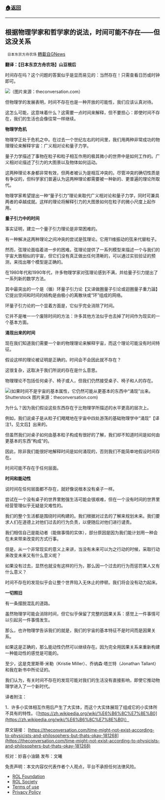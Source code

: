 ###  [:house:返回](README.md)
---


## 根据物理学家和哲学家的说法，时间可能不存在——但这没关系
` 日本东京方舟农场` [轉載自GNews](https://gnews.org/zh-hans/2488135/)

**翻译：【日本东京方舟农场】山豆根后**
 
时间存在吗？这个问题的答案似乎是显而易见的：当然存在！只需查看日历或时钟即可。
 
![](https://assets.gnews.org/wp-content/uploads/2022/05/1-138.jpg)（图片来源：theconversation.com）
 
但物理学的发展表明，时间不存在也是一种开放的可能性，我们应该认真对待。
 
这怎么可能，这意味着什么？这需要一点时间来解释，但不要担心：即使时间不存在，我们的生活也会像往常一样继续。
 
**物理学危机**
 
物理学正处于危机之中。在过去一个世纪左右的时间里，我们用两种非常成功的物理理论来解释宇宙：广义相对论和量子力学。
 
量子力学描述了事物在粒子和粒子相互作用的极其微小的世界中是如何工作的。广义相对论描述了引力的大图景以及物体如何运动。
 
这两种理论本身都非常有效，但两者被认为是相互冲突的。尽管冲突的确切性质是有争议的，但科学家们普遍认为这两种理论都需要被一种新的、更普遍的理论所取代。
 
物理学家希望提出一种“量子引力”理论来取代广义相对论和量子力学，同时可兼具两者的卓越成就。这样的理论将解释引力的大图景如何在粒子的微小尺度上起作用。
 
**量子引力中的时间**
 
事实证明，建立一个量子引力理论是非常困难的。
 
有一种解决这两种理论之间冲突的尝试是弦理论。它用11维振动的弦来代替粒子。
 
然而，弦理论面临着进一步的困难。弦理论提供了一系列模型来描述一个与我们的宇宙大致相似的宇宙，但它们没有真正做出任何清晰的，可以通过实验验证的预测，来找出哪个模型是正确的。
 
在1980年代和1990年代，许多物理学家对弦理论感到不满，并给量子引力提出了一系列新的数学方法。
 
其中最突出的一个是（循）环量子引力论【又译做圈量子引论或迴圈量子重力論】它提出空间和时间的结构是由极小的离散块或“环”组成的网络。
 
环量子引力论的一个显着方面是，它似乎完全消除了时间。
 
它并不是唯一一个废除时间的方法：许多其他方法似乎也去掉了时间作为现实的一个基本方面。
 
**涌现出来的时间**
 
现在我们知道我们需要一个新的物理理论来解释宇宙，而这个理论可能没有时间特征。
 
假设这样的理论被证明是正确的。时间会不会因此就不存在？
 
这很复杂，这取决于我们所说的存在是什么意思。
 
物理理论不包括任何桌子、椅子或人，但我们仍然接受桌子、椅子和人的存在。
 
![](https://assets.gnews.org/wp-content/uploads/2022/05/2-2-2.jpg)(如果时间不是宇宙的基本属性，它仍然可能从更基本的东西中“涌现”出来。Shutterstock 图片来源：theconversation.com)
 
为什么？因为我们假设这些东西存在于比物理学所描述的水平更高的层次上。
 
例如，我们说桌子是从粒子们飕飕地在宇宙中四处游荡的基础物理学中“涌现”【译注1，见文后】出来的。
 
但虽然我们对桌子如何由基本粒子构成有很好的了解，我们却不知道时间是如何由更基本的东西“构成”的。
 
因此，除非我们能很好地解释时间是如何涌现的，否则我们不能简单地假设时间存在。
 
时间可能不存在于任何层面。
 
**时间和能动性**
 
说时间在任何层面都不存在，就好像说根本没有桌子一样。
 
尝试在一个没有桌子的世界里勉强生活可能会很艰难，但在一个没有时间的世界里经营管理似乎无疑是灾难性的。
 
我们的整个生活都是围绕时间构建的。我们根据对过去的了解来规划未来。我们要求人们在道德上对他们过去的行为负责，以便随后对他们进行谴责。
 
我们相信自己是能动者（能做事情的实体），部分原因是因为我们能计划用一种会在未来带来改变的方式行事。
 
但是，从一个非常现实的意义上来讲，当没有未来可以为之行动的时候，采取行动来改变未来又有什么意义呢？
 
如果没有过去，显然也就没有这样的行为，那么因一个过去的行为而惩罚某人又有什么意义？
 
时间不存在的发现似乎会让整个世界陷入无休止的停顿。我们将会没有动力起床。
 
**一切照旧**
 
有一条摆脱混乱的道路。
 
虽然物理学可能会消除时间，但它似乎保留了完整的因果关系：感觉上一件事情可以引起另一件事情发生。
 
那么，也许物理学告诉我们的就是，我们的宇宙的基本特征不是时间而是因果关系。
 
如果这是正确的，那么能动性仍然可以继续存在。因为完全用因果关系来重新构建一种能动性的感觉是可能的。
 
至少，这是克里斯蒂·米勒（Kristie Miller）、乔纳森·塔兰特（Jonathan Tallant）和我在新书中所论证的。
 
我们认为，有关时间不存在的发现可能对我们的生活没有直接影响，即使它推动物理学进入了一个新时代。
 
译者附注：
 
1．许多小实体相互作用后产生了大实体，而这个大实体展现了组成它的小实体所不具有的特性。（[https://zh.wikipedia.org/wiki/%E6%B6%8C%E7%8E%B0](https://zh.wikipedia.org/wiki/%E6%B6%8C%E7%8E%B0)）
 
原文链接：
[https://theconversation.com/time-might-not-exist-according-to-physicists-and-philosophers-but-thats-okay-181268](https://theconversation.com/time-might-not-exist-according-to-physicists-and-philosophers-but-thats-okay-181268)
 
校对：妙喜小油鍋
发布：文曦

免责声明：本文内容仅代表作者个人观点，平台不承担任何法律风险。
  
- [ROL Foundation](https://rolfoundation.org/)
- [ROL Society](https://rolsociety.org/)
- [Terms of use](https://gnews.org/terms-of-use-3/)
- [Privacy Policy](https://gnews.org/privacy-policy/)
